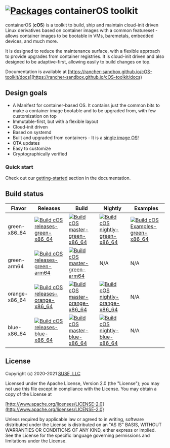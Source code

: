 # [![Packages](https://rancher-sandbox.github.io/cos-toolkit-package-browser/badge/cos-toolkit-green.svg "List of packages")](https://rancher-sandbox.github.io/cos-toolkit-package-browser/cos-toolkit-green) containerOS toolkit

containerOS (**cOS**) is a toolkit to build, ship and maintain cloud-init driven Linux derivatives based on container images with a common featureset - allows container images to be bootable in VMs, baremetals, embedded devices, and much more.

It is designed to reduce the maintenance surface, with a flexible approach to provide upgrades from container registries. It is cloud-init driven and also designed to be adaptive-first, allowing easily to build changes on top.

Documentation is available at [https://rancher-sandbox.github.io/cOS-toolkit/docs](https://rancher-sandbox.github.io/cOS-toolkit/docs)

## Design goals

- A Manifest for container-based OS. It contains just the common bits to make a container image bootable and to be upgraded from, with few customization on top
- Immutable-first, but with a flexible layout
- Cloud-init driven
- Based on systemd
- Built and upgraded from containers - It is a [single image OS](https://quay.io/repository/costoolkit/releases-green)!
- OTA updates
- Easy to customize
- Cryptographically verified

### Quick start

Check out our [getting-started](https://rancher-sandbox.github.io/cOS-toolkit/docs/getting-started/) section in the documentation.

## Build status

| Flavor        | Releases                                                                                                                                                                                                                                                | Build                                                                                                                                                                                                                                             | Nightly                                                                                                                                                                                                                                              | Examples                                                                                                                                                                                                                                             |
|---------------|---------------------------------------------------------------------------------------------------------------------------------------------------------------------------------------------------------------------------------------------------------|---------------------------------------------------------------------------------------------------------------------------------------------------------------------------------------------------------------------------------------------------|------------------------------------------------------------------------------------------------------------------------------------------------------------------------------------------------------------------------------------------------------|------------------------------------------------------------------------------------------------------------------------------------------------------------------------------------------------------------------------------------------------------|
| green-x86_64  | [![Build cOS releases-green-x86_64](https://github.com/rancher-sandbox/cOS-toolkit/actions/workflows/build-releases-green-x86_64.yaml/badge.svg)](https://github.com/rancher-sandbox/cOS-toolkit/actions/workflows/build-releases-green-x86_64.yaml)    | [![Build cOS master-green-x86_64](https://github.com/rancher-sandbox/cOS-toolkit/actions/workflows/build-master-green-x86_64.yaml/badge.svg)](https://github.com/rancher-sandbox/cOS-toolkit/actions/workflows/build-master-green-x86_64.yaml)    | [![Build cOS nightly-green-x86_64](https://github.com/rancher-sandbox/cOS-toolkit/actions/workflows/build-nightly-green-x86_64.yaml/badge.svg)](https://github.com/rancher-sandbox/cOS-toolkit/actions/workflows/build-nightly-green-x86_64.yaml)    | [![Build cOS Examples-green-x86_64](https://github.com/rancher-sandbox/cOS-toolkit/actions/workflows/build-examples-green-x86_64.yaml/badge.svg)](https://github.com/rancher-sandbox/cOS-toolkit/actions/workflows/build-examples-green-x86_64.yaml) |
| green-arm64   | [![Build cOS releases-green-arm64](https://github.com/rancher-sandbox/cOS-toolkit/actions/workflows/build-releases-green-arm64.yaml/badge.svg)](https://github.com/rancher-sandbox/cOS-toolkit/actions/workflows/build-releases-green-arm64.yaml)       | [![Build cOS master-green-arm64](https://github.com/rancher-sandbox/cOS-toolkit/actions/workflows/build-master-green-arm64.yaml/badge.svg)](https://github.com/rancher-sandbox/cOS-toolkit/actions/workflows/build-master-green-arm64.yaml)       | N/A                                                                                                                                                                                                                                                  | N/A                                                                                                                                                                                                                                                  |
| orange-x86_64 | [![Build cOS releases-orange-x86_64](https://github.com/rancher-sandbox/cOS-toolkit/actions/workflows/build-releases-orange-x86_64.yaml/badge.svg)](https://github.com/rancher-sandbox/cOS-toolkit/actions/workflows/build-releases-orange-x86_64.yaml) | [![Build cOS master-orange-x86_64](https://github.com/rancher-sandbox/cOS-toolkit/actions/workflows/build-master-orange-x86_64.yaml/badge.svg)](https://github.com/rancher-sandbox/cOS-toolkit/actions/workflows/build-master-orange-x86_64.yaml) | [![Build cOS nightly-orange-x86_64](https://github.com/rancher-sandbox/cOS-toolkit/actions/workflows/build-nightly-orange-x86_64.yaml/badge.svg)](https://github.com/rancher-sandbox/cOS-toolkit/actions/workflows/build-nightly-orange-x86_64.yaml) | N/A                                                                                                                                                                                                                                                  |
| blue-x86_64   | [![Build cOS releases-blue-x86_64](https://github.com/rancher-sandbox/cOS-toolkit/actions/workflows/build-releases-blue-x86_64.yaml/badge.svg)](https://github.com/rancher-sandbox/cOS-toolkit/actions/workflows/build-releases-blue-x86_64.yaml)       | [![Build cOS master-blue-x86_64](https://github.com/rancher-sandbox/cOS-toolkit/actions/workflows/build-master-blue-x86_64.yaml/badge.svg)](https://github.com/rancher-sandbox/cOS-toolkit/actions/workflows/build-master-blue-x86_64.yaml)       | [![Build cOS nightly-blue-x86_64](https://github.com/rancher-sandbox/cOS-toolkit/actions/workflows/build-nightly-blue-x86_64.yaml/badge.svg)](https://github.com/rancher-sandbox/cOS-toolkit/actions/workflows/build-nightly-blue-x86_64.yaml)       | N/A                                                                                                                                                                                                                                                  |
## License

Copyright (c) 2020-2021 [SUSE, LLC](http://suse.com)

Licensed under the Apache License, Version 2.0 (the "License");
you may not use this file except in compliance with the License.
You may obtain a copy of the License at

[http://www.apache.org/licenses/LICENSE-2.0](http://www.apache.org/licenses/LICENSE-2.0)

Unless required by applicable law or agreed to in writing, software
distributed under the License is distributed on an "AS IS" BASIS,
WITHOUT WARRANTIES OR CONDITIONS OF ANY KIND, either express or implied.
See the License for the specific language governing permissions and
limitations under the License.
